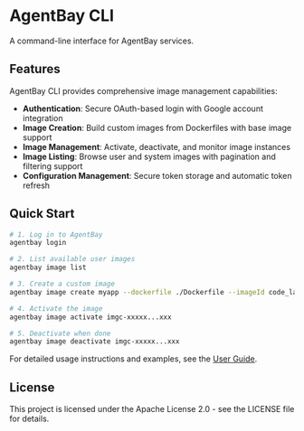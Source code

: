 # AgentBay CLI

A command-line interface for AgentBay services.

## Features

AgentBay CLI provides comprehensive image management capabilities:

- **Authentication**: Secure OAuth-based login with Google account integration
- **Image Creation**: Build custom images from Dockerfiles with base image support
- **Image Management**: Activate, deactivate, and monitor image instances
- **Image Listing**: Browse user and system images with pagination and filtering support
- **Configuration Management**: Secure token storage and automatic token refresh

## Quick Start

```bash
# 1. Log in to AgentBay
agentbay login

# 2. List available user images
agentbay image list

# 3. Create a custom image
agentbay image create myapp --dockerfile ./Dockerfile --imageId code_latest

# 4. Activate the image
agentbay image activate imgc-xxxxx...xxx

# 5. Deactivate when done
agentbay image deactivate imgc-xxxxx...xxx
```

For detailed usage instructions and examples, see the [User Guide](docs/USER_GUIDE.md).


## License

This project is licensed under the Apache License 2.0 - see the LICENSE file for details. 